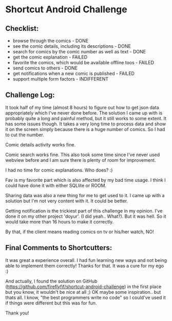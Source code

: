 
# Shortcut Android Challenge

## Checklist:

* browse through the comics - DONE
* see the comic details, including its descriptions - DONE
* search for comics by the comic number as well as text - DONE
* get the comic explanation - FAILED
* favorite the comics, which would be available offline toos - FAILED
* send comics to others - DONE
* get notifications when a new comic is published - FAILED
* support multiple form factors - INDIFFERENT


## Challenge Log:

It took half of my time (almost 8 hours) to figure out how to get json data appropriately which I've never done before. The solution I came up with is probably quite a long and painful method, but it still works to some extent.
It has some issues though. It takes a very long time to process data and show it on the screen simply because there is a huge number of comics. So I had to cut the number.

Comic details activity works fine.

Comic search works fine. This also took some time since I've never used webview before and I am sure there is plenty of room for improvement.

I had no time for comic explanations. Who does? :)

Fav is my favorite part which is also affected by my bad time usage. I think I could have done it with either SQLlite or ROOM.

Sharing data was also a new thing for me to get used to it. I came up with a solution but I'm not very content with it. It could be better.

Getting notification is the trickiest part of this challenge in my opinion. I've done it on my other project 'doyur'. (I did yeah.. What?). But it was hell. So it would take more than 16 hours to make it correctly.

By that, if the client means reading comics on tv or his/her watch, NO!


## Final Comments to Shortcutters:

It was great a experience overall. I had fun learning new ways and not being able to implement them correctly! Thanks for that. It was a cure for my ego :)

And actually, I found the solution on GitHub (https://github.com/fireflyfif/shortcut-android-challenge) in the first place but you know, it wouldn't be nice at all ;) OK maybe some inspiration.. but thats all. I know, "the best programmers write no code" so I could've used it if things were different but this was for fun.

Thank you!
